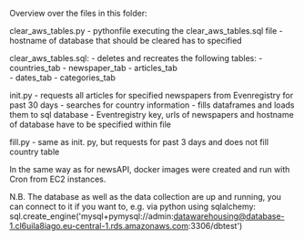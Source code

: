 Overview over the files in this folder: 

clear_aws_tables.py
    - pythonfile executing the clear_aws_tables.sql file
    - hostname of database that should be cleared has to specified

clear_aws_tables.sql:
    - deletes and recreates the following tables: 
        - countries_tab
        - newspaper_tab
        - articles_tab     
        - dates_tab
        - categories_tab

init.py
    - requests all articles for specified newspapers from Evenregistry for past 30 days
    - searches for country information
    - fills dataframes and loads them to sql database
    - Eventregistry key, urls of newspapers and hostname of database have to be specified within file

fill.py
    - same as init. py, but requests for past 3 days and does not fill country table

In the same way as for newsAPI, docker images were created and run with Cron from EC2 instances. 

N.B. The database as well as the data collection are up and running, you can connect to it if you want to, e.g.
via python using sqlalchemy: 
sql.create_engine('mysql+pymysql://admin:datawarehousing@database-1.cl6uila8iago.eu-central-1.rds.amazonaws.com:3306/dbtest')

